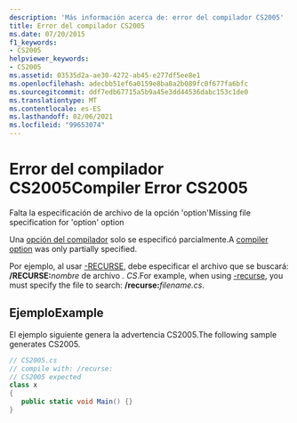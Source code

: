 ```yaml
---
description: 'Más información acerca de: error del compilador CS2005'
title: Error del compilador CS2005
ms.date: 07/20/2015
f1_keywords:
- CS2005
helpviewer_keywords:
- CS2005
ms.assetid: 03535d2a-ae30-4272-ab45-e277df5ee8e1
ms.openlocfilehash: adecbb51ef6a0159e8ba8a2b089fc0f677fa6bfc
ms.sourcegitcommit: ddf7edb67715a5b9a45e3dd44536dabc153c1de0
ms.translationtype: MT
ms.contentlocale: es-ES
ms.lasthandoff: 02/06/2021
ms.locfileid: "99653074"
---
```

# <a name="compiler-error-cs2005"></a><span data-ttu-id="6a596-103">Error del compilador CS2005</span><span class="sxs-lookup"><span data-stu-id="6a596-103">Compiler Error CS2005</span></span>

<span data-ttu-id="6a596-104">Falta la especificación de archivo de la opción 'option'</span><span class="sxs-lookup"><span data-stu-id="6a596-104">Missing file specification for 'option' option</span></span>  
  
 <span data-ttu-id="6a596-105">Una [opción del compilador](../language-reference/compiler-options/index.md) solo se especificó parcialmente.</span><span class="sxs-lookup"><span data-stu-id="6a596-105">A [compiler option](../language-reference/compiler-options/index.md) was only partially specified.</span></span>  
  
 <span data-ttu-id="6a596-106">Por ejemplo, al usar [-RECURSE](../language-reference/compiler-options/recurse-compiler-option.md), debe especificar el archivo que se buscará: **/RECURSE:**_nombre_ de archivo *_. CS_*.</span><span class="sxs-lookup"><span data-stu-id="6a596-106">For example, when using [-recurse](../language-reference/compiler-options/recurse-compiler-option.md), you must specify the file to search: **/recurse:**_filename_*_.cs_*.</span></span>  
  
## <a name="example"></a><span data-ttu-id="6a596-107">Ejemplo</span><span class="sxs-lookup"><span data-stu-id="6a596-107">Example</span></span>  

 <span data-ttu-id="6a596-108">El ejemplo siguiente genera la advertencia CS2005.</span><span class="sxs-lookup"><span data-stu-id="6a596-108">The following sample generates CS2005.</span></span>  
  
```csharp  
// CS2005.cs  
// compile with: /recurse:  
// CS2005 expected  
class x  
{  
   public static void Main() {}  
}  
```
